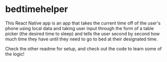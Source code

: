 # bedtimehelper

This React Native app is an app that takes the current time off of the user's phone
using local data and taking user input through the form of a table picker (the desired time to sleep)
and tells the user second by second how much time they have until they need to go
to bed at their designated time.

Check the other readme for setup, and check out the code to learn some of the logic!
